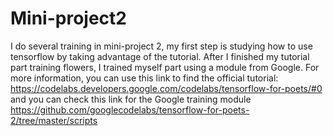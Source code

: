 # Mini-project2

I do several training in mini-project 2, my first step is studying how to use tensorflow by taking advantage of the tutorial. After I finished my tutorial part training flowers, I trained myself part using a module from Google. For more information, you can use this link to find the official tutorial: https://codelabs.developers.google.com/codelabs/tensorflow-for-poets/#0 and you can check this link for the Google training module https://github.com/googlecodelabs/tensorflow-for-poets-2/tree/master/scripts
